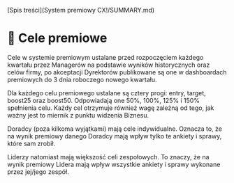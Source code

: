 [Spis treści](System premiowy CX!/SUMMARY.md)

# 💸 Cele premiowe

Cele w systemie premiowym ustalane przed rozpoczęciem każdego kwartału przez Managerów na podstawie wyników historycznych oraz celów firmy, po akceptacji Dyrektorów publikowane są one w dashboardach premiowych do 3 dnia roboczego nowego kwartału.

Dla każdego celu premiowego ustalane są cztery progi: entry, target, boost25 oraz boost50. Odpowiadają one 50%, 100%, 125% i 150% spełnienia celu. Każdy cel otrzymuje również wagę zależną od tego, jak ważny jest to miernik z punktu widzenia Biznesu.

Doradcy (poza kilkoma wyjątkami) mają cele indywidualne. Oznacza to, że na wynik premiowy danego Doradcy mają wpływ tylko te ankiety i sprawy, które sam zrobił.

Liderzy natomiast mają większość celi zespołowych. To znaczy, że na wynik premiowy Lidera mają wpływ wszystkie ankiety i sprawy wykonane przez jej/jego zespół.
